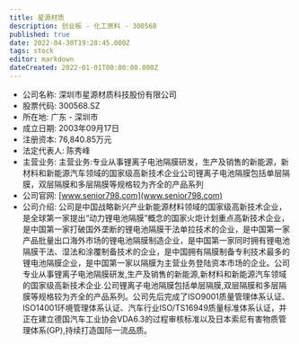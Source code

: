 ```yaml
---
title: 星源材质
description: 创业板 - 化工原料 - 300568
published: true
date: 2022-04-30T19:28:45.000Z
tags: stock
editor: markdown
dateCreated: 2022-01-01T00:00:00.000Z
---
```


- 公司名称: 深圳市星源材质科技股份有限公司
- 股票代码: 300568.SZ
- 所在地: 广东 - 深圳市
- 成立日期: 2003年09月17日
- 注册资本: 76,840.85万元
- 法定代表人: 陈秀峰
- 主营业务: 主营业务:专业从事锂离子电池隔膜研发，生产及销售的新能源，新材料和新能源汽车领域的国家级高新技术企业公司锂离子电池隔膜包括单层隔膜，双层隔膜和多层隔膜等规格较为齐全的产品系列
- 公司官网: [www.senior798.com](www.senior798.com)
- 公司介绍: 公司是中国战略新兴产业新能源材料领域的国家级高新技术企业，是全球第一家提出“动力锂电池隔膜”概念的国家火炬计划重点高新技术企业，是中国第一家打破国外垄断的锂电池隔膜干法单拉技术的企业，是中国第一家产品批量出口海外市场的锂电池隔膜制造企业，是中国第一家同时拥有锂电池隔膜干法、湿法和涂覆制备技术的企业，是中国拥有隔膜制备专利技术最多的锂电池隔膜企业，是中国第一家以隔膜为主营业务登陆资本市场的企业。公司专业从事锂离子电池隔膜研发,生产及销售的新能源,新材料和新能源汽车领域的国家级高新技术企业.公司锂离子电池隔膜包括单层隔膜,双层隔膜和多层隔膜等规格较为齐全的产品系列。公司先后完成了ISO9001质量管理体系认证、ISO14001环境管理体系认证、汽车行业ISO/TS16949质量标准体系认证，并正在建立德国汽车工业协会VDA6.3的过程审核标准以及日本索尼有害物质管理体系(GP),持续打造国际一流品质。


